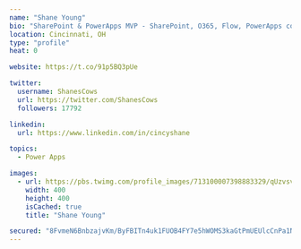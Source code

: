 ```yaml
---
name: "Shane Young"
bio: "SharePoint & PowerApps MVP - SharePoint, O365, Flow, PowerApps consulting? @PowerApps911 | Pure Snark? You found it."
location: Cincinnati, OH
type: "profile"
heat: 0

website: https://t.co/91p5BQ3pUe

twitter:
  username: ShanesCows
  url: https://twitter.com/ShanesCows
  followers: 17792

linkedin:
  url: https://www.linkedin.com/in/cincyshane

topics:
  - Power Apps

images:
  - url: https://pbs.twimg.com/profile_images/713100007398883329/qUzvsvQ3_400x400.jpg
    width: 400
    height: 400
    isCached: true
    title: "Shane Young"

secured: "8FvmeN6BnbzajvKm/ByFBITn4uk1FUOB4FY7e5hWOMS3kaGtPmUEUlcCnPa1NgUk8QO63WH09aA9E9RHW683QvLRgbNYp7vGHDQXdpd52+qU2JJxprw3Zl3y+KTtpYIAyp8Y6ut2nEmiE5VTd6LQqQ8E3Ch7il1ZnZyrBjztHZ2mY6I4roy8rySdtRnvjF5SOqyLPMqjpobLzttJJICcykqQl+KErI8wil8lmz04iv0ueJOWoWPgoEENzVengJ7k4m2iP5JE5o/2UFB9GZshVUC0uuO3/Ne0y8Urd2JNs9KfhoxDgfGP6jF3quCdIzDDlxnhcfT9ptQAfIHdgq88JrPlm6XV3ZA7NH5kNckJ9Ofmq3t6SDXW5fXtqxmmXtEhUDC+qOrCnpTTtwRp1pfu76lwuMPTCrB3DRgYkz+LVNs=;Xmt0oIJ42DujQu6x7yuRcw=="
---
```


